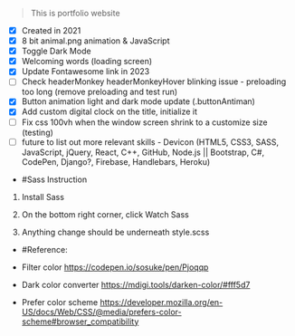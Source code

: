 > This is portfolio website

- [x] Created in 2021
- [x] 8 bit animal.png animation & JavaScript
- [x] Toggle Dark Mode
- [x] Welcoming words (loading screen)
- [x] Update Fontawesome link in 2023
- [ ] Check headerMonkey headerMonkeyHover blinking issue - preloading too long (remove preloading and test run)
- [x] Button animation light and dark mode update (.buttonAntiman)
- [x] Add custom digital clock on the title, initialize it
- [ ] Fix css 100vh when the window screen shrink to a customize size (testing)
- [ ] future to list out more relevant skills - Devicon (HTML5, CSS3, SASS, JavaScript, jQuery, React, C++, GitHub, Node.js || Bootstrap, C#, CodePen, Django?, Firebase, Handlebars, Heroku)

- #Sass Instruction 

1. Install Sass

2. On the bottom right corner, click Watch Sass

3. Anything change should be underneath style.scss

- #Reference:

- Filter color
https://codepen.io/sosuke/pen/Pjoqqp

- Dark color converter
https://mdigi.tools/darken-color/#fff5d7

- Prefer color scheme
https://developer.mozilla.org/en-US/docs/Web/CSS/@media/prefers-color-scheme#browser_compatibility